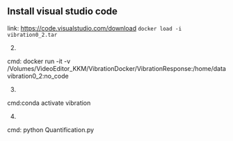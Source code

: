 ## Install visual studio code
link: https://code.visualstudio.com/download
`docker load -i vibration0_2.tar `
    
    
2. 
cmd: docker run -it -v /Volumes/VideoEditor_KKM/VibrationDocker/VibrationResponse:/home/data vibration0_2:no_code

3.
cmd:conda activate vibration


4.
cmd: python Quantification.py
